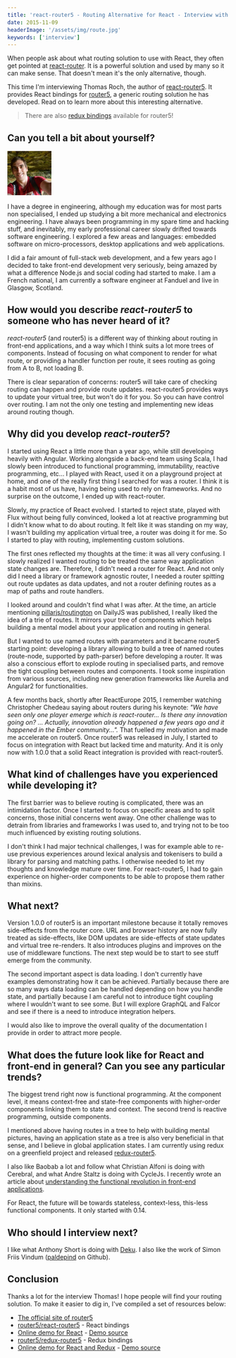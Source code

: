 ```yaml
---
title: 'react-router5 - Routing Alternative for React - Interview with Thomas Roch'
date: 2015-11-09
headerImage: '/assets/img/route.jpg'
keywords: ['interview']
---
```


When people ask about what routing solution to use with React, they often get pointed at [react-router](https://github.com/reactjs/react-router). It is a powerful solution and used by many so it can make sense. That doesn't mean it's the only alternative, though.

This time I'm interviewing Thomas Roch, the author of [react-router5](https://github.com/router5/react-router5). It provides React bindings for [router5](https://router5.github.io/), a generic routing solution he has developed. Read on to learn more about this interesting alternative.

> There are also [redux bindings](https://github.com/router5/redux-router5) available for router5!

## Can you tell a bit about yourself?

<p>
<span class="author">
  <img src="/assets/img/roch.jpg" alt="Thomas Roch" class='author' width='100' height='100' />
</span>
</p>

I have a degree in engineering, although my education was for most parts non specialised, I ended up studying a bit more mechanical and electronics engineering. I have always been programming in my spare time and hacking stuff, and inevitably, my early professional career slowly drifted towards software engineering. I explored a few areas and languages: embedded software on micro-processors, desktop applications and web applications.

I did a fair amount of full-stack web development, and a few years ago I decided to take front-end development very seriously, being amazed by what a difference Node.js and social coding had started to make. I am a French national, I am currently a software engineer at Fanduel and live in Glasgow, Scotland.

## How would you describe *react-router5* to someone who has never heard of it?

*react-router5* (and router5) is a different way of thinking about routing in front-end applications, and a way which I think suits a lot more trees of components. Instead of focusing on what component to render for what route, or providing a handler function per route, it sees routing as going from A to B, not loading B.

There is clear separation of concerns: router5 will take care of checking routing can happen and provide route updates. react-router5 provides ways to update your virtual tree, but won't do it for you. So you can have control over routing. I am not the only one testing and implementing new ideas around routing though.

## Why did you develop *react-router5*?

I started using React a little more than a year ago, while still developing heavily with Angular. Working alongside a back-end team using Scala, I had slowly been introduced to functional programming, immutability, reactive programming, etc... I played with React, used it on a playground project at home, and one of the really first thing I searched for was a router. I think it is a habit most of us have, having being used to rely on frameworks. And no surprise on the outcome, I ended up with react-router.

Slowly, my practice of React evolved. I started to reject state, played with Flux without being fully convinced, looked a lot at reactive programming but I didn't know what to do about routing. It felt like it was standing on my way, I wasn't building my application virtual tree, a router was doing it for me. So I started to play with routing, implementing custom solutions.

The first ones reflected my thoughts at the time: it was all very confusing. I slowly realized I wanted routing to be treated the same way application state changes are. Therefore, I didn't need a router for React. And not only did I need a library or framework agnostic router, I needed a router spitting out route updates as data updates, and not a router defining routes as a map of paths and route handlers.

I looked around and couldn't find what I was after. At the time, an article mentioning [pillarjs/routington](https://github.com/pillarjs/routington) on DailyJS was published, I really liked the idea of a trie of routes. It mirrors your tree of components which helps building a mental model about your application and routing in general.

But I wanted to use named routes with parameters and it became router5 starting point: developing a library allowing to build a tree of named routes (route-node, supported by path-parser) before developing a router. It was also a conscious effort to explode routing in specialised parts, and remove the tight coupling between routes and components. I took some inspiration from various sources, including new generation frameworks like Aurelia and Angular2 for functionalities.

A few months back, shortly after ReactEurope 2015, I remember watching Christopher Chedeau saying about routers during his keynote: _"We have seen only one player emerge which is react-router... Is there any innovation going on? ... Actually, innovation already happened a few years ago and it happened in the Ember community..."._ That fuelled my motivation and made me accelerate on router5. Once router5 was released in July, I started to focus on integration with React but lacked time and maturity. And it is only now with 1.0.0 that a solid React integration is provided with react-router5.

## What kind of challenges have you experienced while developing it?

The first barrier was to believe routing is complicated, there was an intimidation factor. Once I started to focus on specific areas and to split concerns, those initial concerns went away. One other challenge was to detrain from libraries and frameworks I was used to, and trying not to be too much influenced by existing routing solutions.

I don't think I had major technical challenges, I was for example able to re-use previous experiences around lexical analysis and tokenisers to build a library for parsing and matching paths. I otherwise needed to let my thoughts and knowledge mature over time. For react-router5, I had to gain experience on higher-order components to be able to propose them rather than mixins.

## What next?

Version 1.0.0 of router5 is an important milestone because it totally removes side-effects from the router core. URL and browser history are now fully treated as side-effects, like DOM updates are side-effects of state updates and virtual tree re-renders. It also introduces plugins and improves on the use of middleware functions. The next step would be to start to see stuff emerge from the community.

The second important aspect is data loading. I don't currently have examples demonstrating how it can be achieved. Partially because there are so many ways data loading can be handled depending on how you handle state, and partially because I am careful not to introduce tight coupling where I wouldn't want to see some. But I will explore GraphQL and Falcor and see if there is a need to introduce integration helpers.

I would also like to improve the overall quality of the documentation I provide in order to attract more people.

## What does the future look like for React and front-end in general? Can you see any particular trends?

The biggest trend right now is functional programming. At the component level, it means context-free and state-free components with higher-order components linking them to state and context. The second trend is reactive programming, outside components.

I mentioned above having routes in a tree to help with building mental pictures, having an application state as a tree is also very beneficial in that sense, and I believe in global application states. I am currently using redux on a greenfield project and released [redux-router5](https://github.com/router5/redux-router5).

I also like Baobab a lot and follow what Christian Alfoni is doing with Cerebral, and what Andre Staltz is doing with CycleJs. I recently wrote an article about [understanding the functional revolution in front-end applications](http://blog.reactandbethankful.com/posts/2015/09/15/understanding-the-functional-revolution/).

For React, the future will be towards stateless, context-less, this-less functional components. It only started with 0.14.

## Who should I interview next?

I like what Anthony Short is doing with [Deku](https://github.com/dekujs/deku). I also like the work of Simon Friis Vindum ([paldepind](https://github.com/paldepind) on Github).

## Conclusion

Thanks a lot for the interview Thomas! I hope people will find your routing solution. To make it easier to dig in, I've compiled a set of resources below:

* [The official site of router5](https://router5.github.io/)
* [router5/react-router5](https://github.com/router5/react-router5) - React bindings
* [Online demo for React](https://router5.github.io/docs/with-react.html#/inbox) - [Demo source](https://github.com/router5/examples/tree/master/apps/react)
* [router5/redux-router5](https://github.com/router5/redux-router5) - Redux bindings
* [Online demo for React and Redux](https://router5.github.io/docs/with-react-redux.html#/inbox) - [Demo source](https://github.com/router5/examples/tree/master/apps/react-redux)
